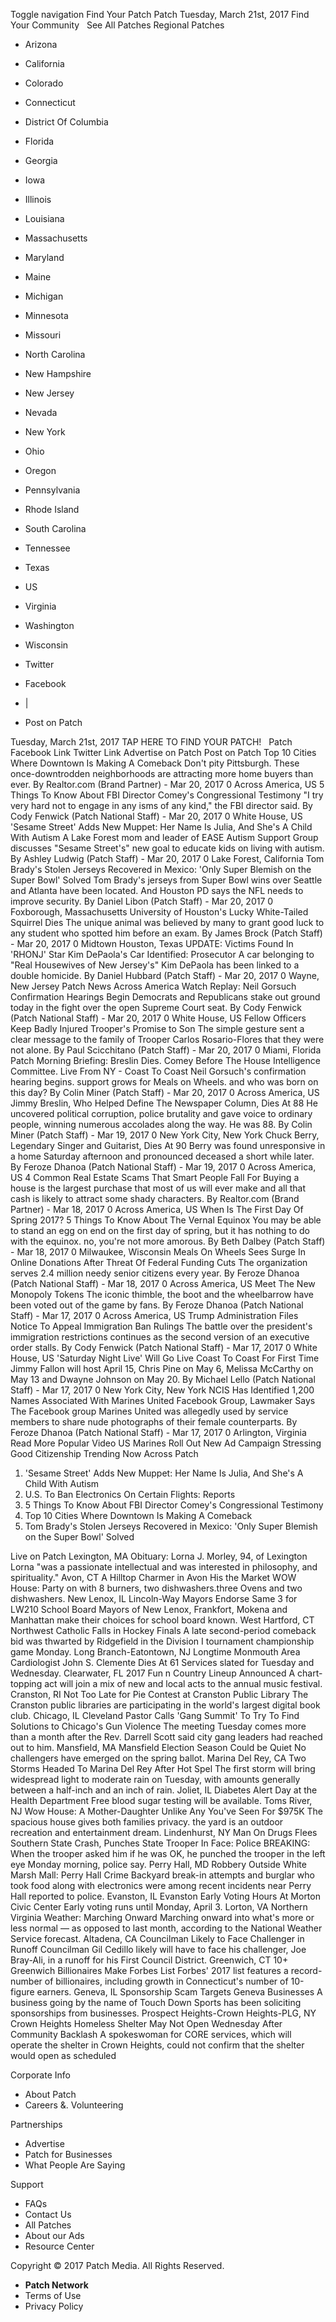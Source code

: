 Toggle navigation Find Your Patch Patch Tuesday, March 21st, 2017 Find Your Community   See All Patches Regional Patches

*   Arizona
*   California
*   Colorado
*   Connecticut
*   District Of Columbia
*   Florida
*   Georgia
*   Iowa
*   Illinois
*   Louisiana
*   Massachusetts
*   Maryland
*   Maine
*   Michigan
*   Minnesota
*   Missouri
*   North Carolina
*   New Hampshire
*   New Jersey
*   Nevada
*   New York
*   Ohio
*   Oregon
*   Pennsylvania
*   Rhode Island
*   South Carolina
*   Tennessee
*   Texas
*   US
*   Virginia
*   Washington
*   Wisconsin

*   Twitter
*   Facebook
*   |
*   Post on Patch

Tuesday, March 21st, 2017 TAP HERE TO FIND YOUR PATCH!   Patch Facebook Link Twitter Link Advertise on Patch Post on Patch Top 10 Cities Where Downtown Is Making A Comeback Don't pity Pittsburgh. These once-downtrodden neighborhoods are attracting more home buyers than ever. By Realtor.com (Brand Partner) - Mar 20, 2017 0 Across America, US 5 Things To Know About FBI Director Comey's Congressional Testimony "I try very hard not to engage in any isms of any kind," the FBI director said. By Cody Fenwick (Patch National Staff) - Mar 20, 2017 0 White House, US 'Sesame Street' Adds New Muppet: Her Name Is Julia, And She's A Child With Autism A Lake Forest mom and leader of EASE Autism Support Group discusses "Sesame Street's" new goal to educate kids on living with autism. By Ashley Ludwig (Patch Staff) - Mar 20, 2017 0 Lake Forest, California Tom Brady's Stolen Jerseys Recovered in Mexico: 'Only Super Blemish on the Super Bowl' Solved Tom Brady's jerseys from Super Bowl wins over Seattle and Atlanta have been located. And Houston PD says the NFL needs to improve security. By Daniel Libon (Patch Staff) - Mar 20, 2017 0 Foxborough, Massachusetts University of Houston's Lucky White-Tailed Squirrel Dies The unique animal was believed by many to grant good luck to any student who spotted him before an exam. By James Brock (Patch Staff) - Mar 20, 2017 0 Midtown Houston, Texas UPDATE: Victims Found In 'RHONJ' Star Kim DePaola's Car Identified: Prosecutor ​A car belonging to "Real Housewives of New Jersey's" Kim DePaola has been linked to a double homicide​. By Daniel Hubbard (Patch Staff) - Mar 20, 2017 0 Wayne, New Jersey Patch News Across America Watch Replay: Neil Gorsuch Confirmation Hearings Begin Democrats and Republicans stake out ground today in the fight over the open Supreme Court seat. By Cody Fenwick (Patch National Staff) - Mar 20, 2017 0 White House, US Fellow Officers Keep Badly Injured Trooper's Promise to Son The simple gesture sent a clear message to the family of Trooper Carlos Rosario-Flores that they were not alone. By Paul Scicchitano (Patch Staff) - Mar 20, 2017 0 Miami, Florida Patch Morning Briefing: Breslin Dies. Comey Before The House Intelligence Committee. Live From NY - Coast To Coast Neil Gorsuch's confirmation hearing begins. support grows for Meals on Wheels. and who was born on this day? By Colin Miner (Patch Staff) - Mar 20, 2017 0 Across America, US Jimmy Breslin, Who Helped Define The Newspaper Column, Dies At 88 He uncovered political corruption, police brutality and gave voice to ordinary people, winning numerous accolades along the way. He was 88. By Colin Miner (Patch Staff) - Mar 19, 2017 0 New York City, New York Chuck Berry, Legendary Singer and Guitarist, Dies At 90 Berry was found unresponsive in a home Saturday afternoon and pronounced deceased a short while later. By Feroze Dhanoa (Patch National Staff) - Mar 19, 2017 0 Across America, US 4 Common Real Estate Scams That Smart People Fall For Buying a house is the largest purchase that most of us will ever make and all that cash is likely to attract some shady characters. By Realtor.com (Brand Partner) - Mar 18, 2017 0 Across America, US When Is The First Day Of Spring 2017? 5 Things To Know About The Vernal Equinox You may be able to stand an egg on end on the first day of spring, but it has nothing to do with the equinox. no, you're not more amorous. By Beth Dalbey (Patch Staff) - Mar 18, 2017 0 Milwaukee, Wisconsin Meals On Wheels Sees Surge In Online Donations After Threat Of Federal Funding Cuts The organization serves 2.4 million needy senior citizens every year. By Feroze Dhanoa (Patch National Staff) - Mar 18, 2017 0 Across America, US Meet The New Monopoly Tokens The iconic thimble, the boot and the wheelbarrow have been voted out of the game by fans. By Feroze Dhanoa (Patch National Staff) - Mar 17, 2017 0 Across America, US Trump Administration Files Notice To Appeal Immigration Ban Rulings The battle over the president's immigration restrictions continues as the second version of an executive order stalls. By Cody Fenwick (Patch National Staff) - Mar 17, 2017 0 White House, US 'Saturday Night Live' Will Go Live Coast To Coast For First Time Jimmy Fallon will host April 15, Chris Pine on May 6, Melissa McCarthy on May 13 and Dwayne Johnson on May 20. By Michael Lello (Patch National Staff) - Mar 17, 2017 0 New York City, New York NCIS Has Identified 1,200 Names Associated With Marines United Facebook Group, Lawmaker Says The Facebook group Marines United was allegedly used by service members to share nude photographs of their female counterparts. By Feroze Dhanoa (Patch National Staff) - Mar 17, 2017 0 Arlington, Virginia Read More Popular Video US Marines Roll Out New Ad Campaign Stressing Good Citizenship Trending Now Across Patch

1.  'Sesame Street' Adds New Muppet: Her Name Is Julia, And She's A Child With Autism
2.  U.S. To Ban Electronics On Certain Flights: Reports
3.  5 Things To Know About FBI Director Comey's Congressional Testimony
4.  Top 10 Cities Where Downtown Is Making A Comeback
5.  Tom Brady's Stolen Jerseys Recovered in Mexico: 'Only Super Blemish on the Super Bowl' Solved

Live on Patch Lexington, MA Obituary: Lorna J. Morley, 94, of Lexington Lorna "was a passionate intellectual and was interested in philosophy, and spirituality." Avon, CT A Hilltop Charmer in Avon His the Market WOW House: Party on with 8 burners, two dishwashers.three Ovens and two dishwashers. New Lenox, IL Lincoln-Way Mayors Endorse Same 3 for LW210 School Board Mayors of New Lenox, Frankfort, Mokena and Manhattan make their choices for school board known. West Hartford, CT Northwest Catholic Falls in Hockey Finals A late second-period comeback bid was thwarted by Ridgefield in the Division I tournament championship game Monday. Long Branch-Eatontown, NJ Longtime Monmouth Area Cardiologist John S. Clemente Dies At 61 Services slated for Tuesday and Wednesday. Clearwater, FL 2017 Fun n Country Lineup Announced A chart-topping act will join a mix of new and local acts to the annual music festival. Cranston, RI Not Too Late for Pie Contest at Cranston Public Library The Cranston public libraries are participating in the world's largest digital book club. Chicago, IL Cleveland Pastor Calls 'Gang Summit' To Try To Find Solutions to Chicago's Gun Violence The meeting Tuesday comes more than a month after the Rev. Darrell Scott said city gang leaders had reached out to him. Mansfield, MA Mansfield Election Season Could be Quiet No challengers have emerged on the spring ballot. Marina Del Rey, CA Two Storms Headed To Marina Del Rey After Hot Spel The first storm will bring widespread light to moderate rain on Tuesday, with amounts generally between a half-inch and an inch of rain. Joliet, IL Diabetes Alert Day at the Health Department Free blood sugar testing will be available. Toms River, NJ Wow House: A Mother-Daughter Unlike Any You've Seen For $975K The spacious house gives both families privacy. the yard is an outdoor recreation and entertainment dream. Lindenhurst, NY Man On Drugs Flees Southern State Crash, Punches State Trooper In Face: Police BREAKING: When the trooper asked him if he was OK, he punched the trooper in the left eye Monday morning, police say. Perry Hall, MD Robbery Outside White Marsh Mall: Perry Hall Crime Backyard break-in attempts and burglar who took food along with electronics were among recent incidents near Perry Hall reported to police. Evanston, IL Evanston Early Voting Hours At Morton Civic Center Early voting runs until Monday, April 3. Lorton, VA Northern Virginia Weather: Marching Onward Marching onward into what's more or less normal — as opposed to last month, according to the National Weather Service forecast. Altadena, CA Councilman Likely to Face Challenger in Runoff Councilman Gil Cedillo likely will have to face his challenger, Joe Bray-Ali, in a runoff for his First Council District. Greenwich, CT 10+ Greenwich Billionaires Make Forbes List Forbes' 2017 list features a record-number of billionaires, including growth in Connecticut's number of 10-figure earners. Geneva, IL Sponsorship Scam Targets Geneva Businesses A business going by the name of Touch Down Sports has been soliciting sponsorships from businesses. Prospect Heights-Crown Heights-PLG, NY Crown Heights Homeless Shelter May Not Open Wednesday After Community Backlash A spokeswoman for CORE services, which will operate the shelter in Crown Heights, could not confirm that the shelter would open as scheduled

Corporate Info

*   About Patch
*   Careers &. Volunteering

Partnerships

*   Advertise
*   Patch for Businesses
*   What People Are Saying

Support

*   FAQs
*   Contact Us
*   All Patches
*   About our Ads
*   Resource Center

Copyright © 2017 Patch Media. All Rights Reserved.

*   **Patch Network**
*   Terms of Use
*   Privacy Policy